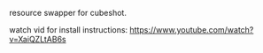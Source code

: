resource swapper for cubeshot. 

watch vid for install instructions: https://www.youtube.com/watch?v=XaiQZLtAB6s

